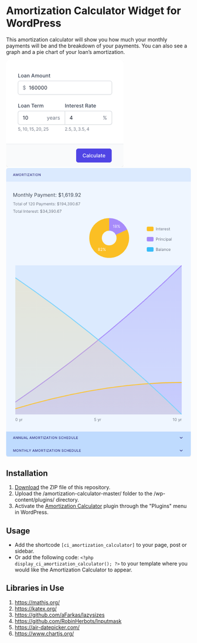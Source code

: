 # Amortization Calculator Widget for WordPress

This amortization calculator will show you how much your monthly payments will be and the breakdown of your payments. You can also see a graph and a pie chart of your loan’s amortization.

![Amortization Calculator Input Form](/assets/images/screenshot-1.png "Amortization Calculator Input Form")
![Amortization Calculator Calculation Results](/assets/images/screenshot-2.png "Amortization Calculator Calculation Results")

## Installation

1. [Download](https://github.com/pub-calculator-io/age-calculator/archive/refs/heads/master.zip) the ZIP file of this repository.
2. Upload the /amortization-calculator-master/ folder to the /wp-content/plugins/ directory.
3. Activate the [Amortization Calculator](https://www.calculator.io/amortization-calculator/ "Amortization Calculator Homepage") plugin through the "Plugins" menu in WordPress.

## Usage
* Add the shortcode `[ci_amortization_calculator]` to your page, post or sidebar.
* Or add the following code: `<?php display_ci_amortization_calculator(); ?>` to your template where you would like the Amortization Calculator to appear.

## Libraries in Use
1. https://mathjs.org/
2. https://katex.org/
3. https://github.com/aFarkas/lazysizes
4. https://github.com/RobinHerbots/Inputmask
5. https://air-datepicker.com/
6. https://www.chartjs.org/

